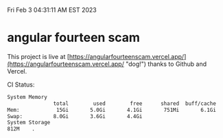 Fri Feb  3 04:31:11 AM EST 2023

# angular fourteen scam


This project is live at [https://angularfourteenscam.vercel.app/](https://angularfourteenscam.vercel.app/ "dog!") thanks to Github and Vercel.

CI Status: 

```bash
System Memory
               total        used        free      shared  buff/cache   available
Mem:            15Gi       5.0Gi       4.1Gi       751Mi       6.1Gi       9.2Gi
Swap:          8.0Gi       3.6Gi       4.4Gi
System Storage
812M	.
